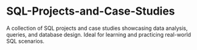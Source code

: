 # SQL-Projects-and-Case-Studies
A collection of SQL projects and case studies showcasing data analysis, queries, and database design. Ideal for learning and practicing real-world SQL scenarios.

